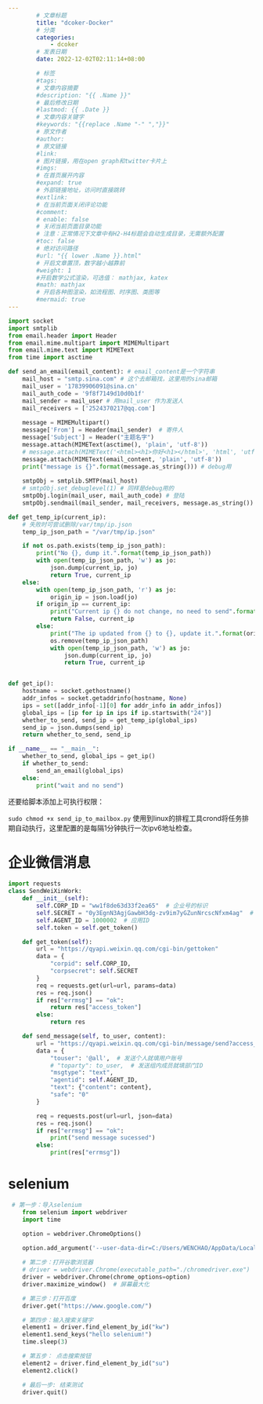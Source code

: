 ```yaml
---
        # 文章标题
        title: "dcoker-Docker"
        # 分类
        categories: 
            - dcoker
        # 发表日期
        date: 2022-12-02T02:11:14+08:00

        # 标签
        #tags:
        # 文章内容摘要
        #description: "{{ .Name }}" 
        # 最后修改日期
        #lastmod: {{ .Date }}
        # 文章内容关键字
        #keywords: "{{replace .Name "-" ","}}"
        # 原文作者
        #author:
        # 原文链接
        #link:
        # 图片链接，用在open graph和twitter卡片上
        #imgs:
        # 在首页展开内容
        #expand: true
        # 外部链接地址，访问时直接跳转
        #extlink:
        # 在当前页面关闭评论功能
        #comment:
        # enable: false
        # 关闭当前页面目录功能
        # 注意：正常情况下文章中有H2-H4标题会自动生成目录，无需额外配置
        #toc: false
        # 绝对访问路径
        #url: "{{ lower .Name }}.html"
        # 开启文章置顶，数字越小越靠前
        #weight: 1
        #开启数学公式渲染，可选值： mathjax, katex
        #math: mathjax
        # 开启各种图渲染，如流程图、时序图、类图等
        #mermaid: true
--- 
```





```python
import socket
import smtplib
from email.header import Header
from email.mime.multipart import MIMEMultipart
from email.mime.text import MIMEText
from time import asctime

def send_an_email(email_content): # email_content是一个字符串
    mail_host = "smtp.sina.com" # 这个去邮箱找，这里用的sina邮箱
    mail_user = '17839906091@sina.cn'
    mail_auth_code = '9f8f7149d10d0b1f'
    mail_sender = mail_user # 用mail_user 作为发送人
    mail_receivers = ['2524370217@qq.com']
    
    message = MIMEMultipart()
    message['From'] = Header(mail_sender)  # 寄件人
    message['Subject'] = Header("主题名字")
    message.attach(MIMEText(asctime(), 'plain', 'utf-8'))
    # message.attach(MIMEText('<html><h1>你好<h1></html>', 'html', 'utf-8'))
    message.attach(MIMEText(email_content, 'plain', 'utf-8'))
    print("message is {}".format(message.as_string())) # debug用
    
    smtpObj = smtplib.SMTP(mail_host)
    # smtpObj.set_debuglevel(1) # 同样是debug用的
    smtpObj.login(mail_user, mail_auth_code) # 登陆
    smtpObj.sendmail(mail_sender, mail_receivers, message.as_string()) # 真正发送邮件就是这里

def get_temp_ip(current_ip):
    # 失败时可尝试删除/var/tmp/ip.json
    temp_ip_json_path = "/var/tmp/ip.json"

    if not os.path.exists(temp_ip_json_path):
        print("No {}, dump it.".format(temp_ip_json_path))
        with open(temp_ip_json_path, 'w') as jo:
            json.dump(current_ip, jo)
            return True, current_ip
    else:
        with open(temp_ip_json_path, 'r') as jo:
            origin_ip = json.load(jo)
        if origin_ip == current_ip:
            print("Current ip {} do not change, no need to send".format(current_ip))
            return False, current_ip
        else:
            print("The ip updated from {} to {}, update it.".format(origin_ip, current_ip))
            os.remove(temp_ip_json_path)
            with open(temp_ip_json_path, 'w') as jo:
                json.dump(current_ip, jo)
                return True, current_ip


def get_ip():
    hostname = socket.gethostname()
    addr_infos = socket.getaddrinfo(hostname, None)
    ips = set([addr_info[-1][0] for addr_info in addr_infos])
    global_ips = [ip for ip in ips if ip.startswith("24")]
    whether_to_send, send_ip = get_temp_ip(global_ips)
    send_ip = json.dumps(send_ip)
    return whether_to_send, send_ip

if __name__ == "__main__":
    whether_to_send, global_ips = get_ip()
    if whether_to_send:
        send_an_email(global_ips)
    else:
        print("wait and no send")
```


还要给脚本添加上可执行权限：

```sudo chmod +x send_ip_to_mailbox.py```
使用到linux的排程工具crond将任务排期自动执行，这里配置的是每隔1分钟执行一次ipv6地址检查。



# 企业微信消息

```python
import requests
class SendWeiXinWork:
    def __init__(self):
        self.CORP_ID = "ww1f8de63d33f2ea65"  # 企业号的标识
        self.SECRET = "0y3EgnN3AgjGawbH3dg-zv9im7yGZunNrcscNfxm4ag"  # 管理组凭证密钥
        self.AGENT_ID = 1000002  # 应用ID
        self.token = self.get_token()

    def get_token(self):
        url = "https://qyapi.weixin.qq.com/cgi-bin/gettoken"
        data = {
            "corpid": self.CORP_ID,
            "corpsecret": self.SECRET
        }
        req = requests.get(url=url, params=data)
        res = req.json()
        if res["errmsg"] == "ok":
            return res["access_token"]
        else:
            return res

    def send_message(self, to_user, content):
        url = "https://qyapi.weixin.qq.com/cgi-bin/message/send?access_token=%s" % self.token
        data = {
            "touser": '@all',  # 发送个人就填用户账号
            # "toparty": to_user,  # 发送组内成员就填部门ID
            "msgtype": "text",
            "agentid": self.AGENT_ID,
            "text": {"content": content},
            "safe": "0"
        }

        req = requests.post(url=url, json=data)
        res = req.json()
        if res["errmsg"] == "ok":
            print("send message sucessed")
        else:
            print(res["errmsg"])
```

# selenium

```python
 # 第一步：导入selenium
    from selenium import webdriver
    import time

    option = webdriver.ChromeOptions()

    option.add_argument('--user-data-dir=C:/Users/WENCHAO/AppData/Local/Google/Chrome/User Data1')
    
    # 第二步：打开谷歌浏览器
    # driver = webdriver.Chrome(executable_path="./chromedriver.exe")
    driver = webdriver.Chrome(chrome_options=option)
    driver.maximize_window()  # 屏幕最大化

    # 第三步：打开百度
    driver.get("https://www.google.com/")

    # 第四步：输入搜索关键字
    element1 = driver.find_element_by_id("kw")
    element1.send_keys("hello selenium!")
    time.sleep(3)

    # 第五步： 点击搜索按钮
    element2 = driver.find_element_by_id("su")
    element2.click()

    # 最后一步: 结束测试
    driver.quit()
```

